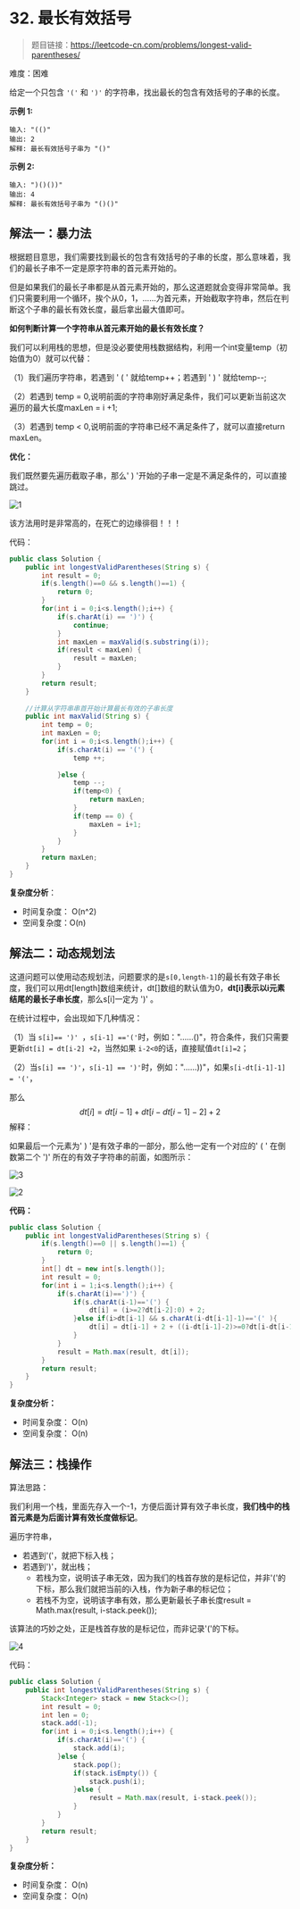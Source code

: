 # 32. 最长有效括号

> 题目链接：https://leetcode-cn.com/problems/longest-valid-parentheses/

难度：困难

给定一个只包含 `'('` 和 `')'` 的字符串，找出最长的包含有效括号的子串的长度。

**示例 1:**

```
输入: "(()"
输出: 2
解释: 最长有效括号子串为 "()"
```

**示例 2:**

```
输入: ")()())"
输出: 4
解释: 最长有效括号子串为 "()()"
```



## 解法一：暴力法

根据题目意思，我们需要找到最长的包含有效括号的子串的长度，那么意味着，我们的最长子串不一定是原字符串的首元素开始的。

但是如果我们的最长子串都是从首元素开始的，那么这道题就会变得非常简单。我们只需要利用一个循环，挨个从0，1，……为首元素，开始截取字符串，然后在判断这个子串的最长有效长度，最后拿出最大值即可。

**如何判断计算一个字符串从首元素开始的最长有效长度？**

我们可以利用栈的思想，但是没必要使用栈数据结构，利用一个int变量temp（初始值为0）就可以代替：

（1）我们遍历字符串，若遇到 ' ( ' 就给temp++；若遇到 ' ) ' 就给temp--;

（2）若遇到 temp = 0,说明前面的字符串刚好满足条件，我们可以更新当前这次遍历的最大长度maxLen = i +1;

（3）若遇到 temp <  0,说明前面的字符串已经不满足条件了，就可以直接return maxLen。

**优化：**

我们既然要先遍历截取子串，那么' ) '开始的子串一定是不满足条件的，可以直接跳过。

![1](image/1-1591081943274.jpg)

该方法用时是非常高的，在死亡的边缘徘徊！！！



代码：

```java
public class Solution {
	public int longestValidParentheses(String s) {
		int result = 0;
		if(s.length()==0 && s.length()==1) {
			return 0;
		}
		for(int i = 0;i<s.length();i++) {
			if(s.charAt(i) == ')') {
				continue;
			}
			int maxLen = maxValid(s.substring(i));
			if(result < maxLen) {
				result = maxLen;
			}
		}	
		return result;
    }
	
	//计算从字符串串首开始计算最长有效的子串长度
	public int maxValid(String s) {
		int temp = 0;
		int maxLen = 0;
		for(int i = 0;i<s.length();i++) {
			if(s.charAt(i) == '(') {
				temp ++;
				
			}else {
				temp --;
				if(temp<0) {
					return maxLen;
				}
				if(temp == 0) {
					maxLen = i+1;
				}
			}
		}
		return maxLen;
	}
}
```

**复杂度分析**：

- 时间复杂度： O(n^2) 
- 空间复杂度：O(n)





## 解法二：动态规划法

这道问题可以使用动态规划法，问题要求的是`s[0,length-1]`的最长有效子串长度，我们可以用dt[length]数组来统计，dt[]数组的默认值为0，**dt[i]表示以i元素结尾的最长子串长度**，那么s[i]一定为 ')' 。

在统计过程中，会出现如下几种情况：

（1）当 `s[i]== ')' `，`s[i-1] =='('`时，例如："……()"，符合条件，我们只需要更新`dt[i] = dt[i-2] +2`，当然如果	`i-2<0`的话，直接赋值`dt[i]=2`；

（2）当`s[i] == ')'`，`s[i-1] == ')'`时，例如："……))"，如果`s[i-dt[i-1]-1] = '('`，

那么
$$
dt[i]=dt[i−1]+dt[i−dt[i−1]−2]+2
$$
解释：

如果最后一个元素为' ) '是有效子串的一部分，那么他一定有一个对应的' ( ' 在倒数第二个 ')' 所在的有效子字符串的前面，如图所示：

![3](image/3-1591086047139.jpg)



![2](image/2-1591086156227.jpg)

**代码：**

```java
public class Solution {
	public int longestValidParentheses(String s) {
		if(s.length()==0 || s.length()==1) {
			return 0;
		}
		int[] dt = new int[s.length()];
		int result = 0;
		for(int i = 1;i<s.length();i++) {
			if(s.charAt(i)==')') {
				if(s.charAt(i-1)=='(') {
					dt[i] = (i>=2?dt[i-2]:0) + 2;
				}else if(i>dt[i-1] && s.charAt(i-dt[i-1]-1)=='(' ){
					dt[i] = dt[i-1] + 2 + ((i-dt[i-1]-2)>=0?dt[i-dt[i-1]-2]:0);
				}
			}
			result = Math.max(result, dt[i]);
		}
		return result;
    }
}    
```

**复杂度分析：**

- 时间复杂度： O(n) 
- 空间复杂度： O(n)



## 解法三：栈操作

算法思路：

我们利用一个栈，里面先存入一个-1，方便后面计算有效子串长度，**我们栈中的栈首元素是为后面计算有效长度做标记**。

遍历字符串，

- 若遇到'('，就把下标入栈；
- 若遇到')'，就出栈；
  - 若栈为空，说明该子串无效，因为我们的栈首存放的是标记位，并非'('的下标，那么我们就把当前的i入栈，作为新子串的标记位；
  - 若栈不为空，说明该字串有效，那么更新最长子串长度result = Math.max(result, i-stack.peek());

该算法的巧妙之处，正是栈首存放的是标记位，而非记录'('的下标。

![4](image/4-1591087904171.jpg)

代码：

```java
public class Solution {
	public int longestValidParentheses(String s) {
		Stack<Integer> stack = new Stack<>();
		int result = 0;
		int len = 0;
		stack.add(-1);
		for(int i = 0;i<s.length();i++) {
			if(s.charAt(i)=='(') {
				stack.add(i);
			}else {
				stack.pop();
				if(stack.isEmpty()) {
					stack.push(i);
				}else {
					result = Math.max(result, i-stack.peek());
				}
			}
		}
		return result;
    }
}
```

**复杂度分析：**

- 时间复杂度： O(n) 
- 空间复杂度： O(n)